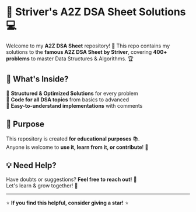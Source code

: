 # 🚀 Striver's A2Z DSA Sheet Solutions 💻  

Welcome to my **A2Z DSA Sheet** repository! 🎯 This repo contains my solutions to the **famous A2Z DSA Sheet by Striver**, covering **400+ problems** to master Data Structures & Algorithms. 🏆  

## 📌 What's Inside?  
🔹 **Structured & Optimized Solutions** for every problem  
🔹 **Code for all DSA topics** from basics to advanced  
🔹 **Easy-to-understand implementations** with comments  

## 🎯 Purpose  
This repository is created **for educational purposes** 📚.  
Anyone is welcome to **use it, learn from it, or contribute**! 🤝  

## 💡 Need Help?  
Have doubts or suggestions? **Feel free to reach out!** 💬  
Let's learn & grow together! 🚀  

---

⭐ **If you find this helpful, consider giving a star!** ⭐  
